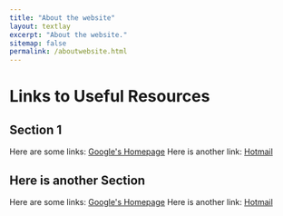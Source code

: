 ```yaml
---
title: "About the website"
layout: textlay
excerpt: "About the website."
sitemap: false
permalink: /aboutwebsite.html
---
```


# Links to Useful Resources

## Section 1

Here are some links: [Google's Homepage](https://www.google.com)
Here is another link: [Hotmail](https://hotmail.com)

## Here is another Section

Here are some links: [Google's Homepage](https://www.google.com)
Here is another link: [Hotmail](https://hotmail.com)
